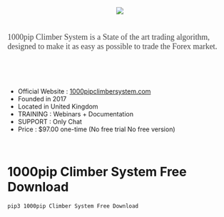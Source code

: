 <h1></h1>
<p>
<p>&nbsp;</p><div class="separator" style="clear: both; text-align: center;"><a href="https://bfca1bsjtxsz0qao2rakno2q6w.hop.clickbank.net/?tid=pypi" rel="nofollow" style="margin-left: 1em; margin-right: 1em;" target="_blank"><img border="0" data-original-height="66" data-original-width="372" src="https://blogger.googleusercontent.com/img/b/R29vZ2xl/AVvXsEi4l5Om8UgNW8H-xTWhIzADqqMVSw1UACA9qVkwlB3iq7WPzrWrDpvzG_xSJoJ7PPNSw66w9zKPeqAnlhSdobVmRP66RJT3abfvpidg4KqZyFV7Hd6cX8JpOVRQNkE_DgdHpLh6AfaVGnHsZKsRwxwsl3fj_quznxTcVdGp1D1lBSqqPxKXJNOMDpWnYQ/s16000/button_download-now-2.png" /></a></div><div><p style="box-sizing: border-box; color: #454545; font-family: Circular-book; font-size: 18px; margin: 0px 0px 15px; padding: 0px 0px 5px;"><br /></p><p style="box-sizing: border-box; color: #454545; font-family: Circular-book; font-size: 18px; margin: 0px 0px 15px; padding: 0px 0px 5px;">1000pip Climber System is a State of the art trading algorithm, designed to make it as easy as possible to trade the Forex market.</p><p style="box-sizing: border-box; color: #454545; font-family: Circular-book; font-size: 18px; margin: 0px 0px 15px; padding: 0px 0px 5px;"><br /></p><p style="box-sizing: border-box; color: #454545; font-family: Circular-book; font-size: 18px; margin: 0px 0px 15px; padding: 0px 0px 5px;"></p><ul style="text-align: left;"><li>Official Website : <a href="https://bfca1bsjtxsz0qao2rakno2q6w.hop.clickbank.net/?tid=pypi">1000pipclimbersystem.com</a></li><li>Founded in 2017</li><li>Located in United Kingdom</li><li>TRAINING : Webinars + Documentation</li><li>SUPPORT : Only Chat</li><li>Price : $97.00 one-time (No free trial No free version)</li></ul><p></p></div><div><br /></div>

# 1000pip Climber System Free Download
```bash
pip3 1000pip Climber System Free Download